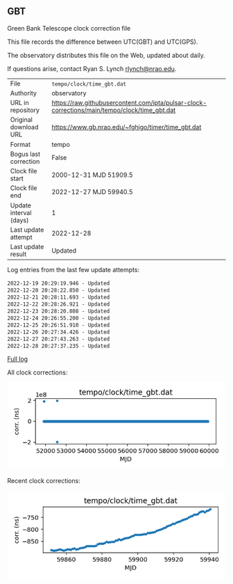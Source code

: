
## GBT

Green Bank Telescope clock correction file

This file records the difference between UTC(GBT) and UTC(GPS).

The observatory distributes this file on the Web, updated about daily.

If questions arise, contact Ryan S. Lynch <rlynch@nrao.edu>.

|     |     |
|:--- |:--- |
| File | `tempo/clock/time_gbt.dat` |
| Authority | observatory |
| URL in repository | <https://raw.githubusercontent.com/ipta/pulsar-clock-corrections/main/tempo/clock/time_gbt.dat> |
| Original download URL | <https://www.gb.nrao.edu/~fghigo/timer/time_gbt.dat> |
| Format | tempo |
| Bogus last correction | False |
| Clock file start | 2000-12-31 MJD 51909.5 |
| Clock file end | 2022-12-27 MJD 59940.5 |
| Update interval (days) | 1 |
| Last update attempt | 2022-12-28 |
| Last update result | Updated |

Log entries from the last few update attempts:
```
2022-12-19 20:29:19.946 - Updated
2022-12-20 20:28:22.850 - Updated
2022-12-21 20:28:11.693 - Updated
2022-12-22 20:28:26.921 - Updated
2022-12-23 20:28:20.808 - Updated
2022-12-24 20:26:55.200 - Updated
2022-12-25 20:26:51.910 - Updated
2022-12-26 20:27:34.426 - Updated
2022-12-27 20:27:43.263 - Updated
2022-12-28 20:27:37.235 - Updated
```
[Full log](https://raw.githubusercontent.com/ipta/pulsar-clock-corrections/main/log/tempo/clock/time_gbt.dat.log)


All clock corrections:

![plot of all clock corrections](time_gbt.dat.png "All corrections")

Recent clock corrections:

![plot of recent clock corrections](time_gbt.dat.short.png "Recent corrections")

